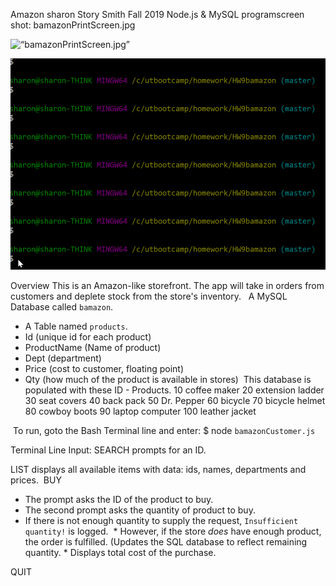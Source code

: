 Amazon
sharon Story Smith
Fall 2019
Node.js & MySQL program
​screen shot: bamazonPrintScreen.jpg

<!-- <img width=“1097” alt=“bamazonPrintScreen.jpg”> -->

<img width=“1097” alt=“bamazonPrintScreen.jpg” src=“bamazonPrintScreen.jpg”>



![automated demo of bamazon](.\assets\Images\bamazon.gif)

<!-- <iframe src="C:\utbootcamp\Homework\HW9bamazon" width="480" height="255" frameBorder="0" class="giphy-embed" allowFullScreen></iframe><p><a href="C:\utbootcamp\Homework\HW9bamazon">via GIPHY</a></p>

<iframe src="https://giphy.com/embed/ghOf5WFIve8EZBwYur" width="480" height="255" frameBorder="0" class="giphy-embed" allowFullScreen></iframe><p><a href="https://giphy.com/gifs/ghOf5WFIve8EZBwYur">via GIPHY</a></p> -->


Overview​
This is an Amazon-like storefront. The app will take in orders from customers and deplete stock from the store's inventory.
                 ​
​
 A MySQL Database called `bamazon`.
​
   * A Table named `products`.
​
   * Id (unique id for each product)
​
   * ProductName (Name of product)
​
   * Dept (department)
​
   * Price (cost to customer, floating point)
​
   * Qty (how much of the product is available in stores)
​
This database is populated with these ID - Products. 
        10  coffee maker
        20  extension ladder
        30  seat covers 
        40  back pack 
        50  Dr. Pepper
        60  bicycle
        70  bicycle helmet
        80  cowboy boots
        90  laptop computer
        100 leather jacket

​
To run, goto the Bash Terminal line and enter: 
   $ node `bamazonCustomer.js`

Terminal Line Input: 
   SEARCH prompts for an ID.

   LIST displays all  available items with data:  ids, names, departments and prices. 
​
   BUY​
   * The prompt asks the ID of the product to buy.
   * The second prompt asks the quantity of product      to buy.
   * If there is not enough quantity to supply the request, `Insufficient quantity!` is logged. 
​
         * However, if the store _does_ have enough product, the order is fulfilled. (Updates the SQL     database  to reflect remaining quantity.
         * Displays total cost of the purchase.

   QUIT

   
​

